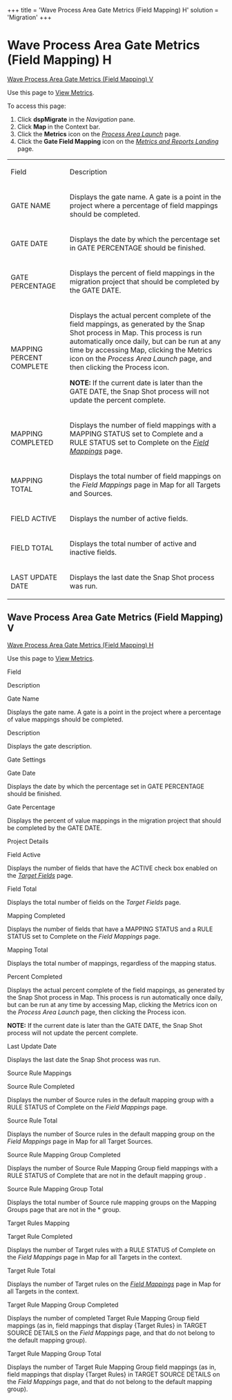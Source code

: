 +++
title = 'Wave Process Area Gate Metrics (Field Mapping) H'
solution = 'Migration'
+++

# Wave Process Area Gate Metrics (Field Mapping) H

[Wave Process Area Gate Metrics (Field Mapping)
V](#Wave_Process_Area_Gate1)

<div class="use">

Use this page to [View Metrics](../Use_Cases/View_Metrics_Map.htm).

</div>

To access this page:

1.  Click <span style="font-weight: bold;">dspMigrate</span> in the
    <span style="font-style: italic;">Navigation</span> pane.
2.  Click <span style="font-weight: bold;">Map </span>in the Context
    bar.
3.  Click the <span style="font-weight: bold;">Metrics</span> icon on
    the *[Process Area Launch](Process_Area_Launch_map.htm)* page.
4.  Click the<span style="font-weight: bold;"> Gate Field Mapping</span>
    icon on the *[Metrics and Reports
    Landing](Metrics_and_Reports_Landing.htm)* page.

<table>
<tbody>
<tr class="odd">
<td><p>Field</p></td>
<td><p>Description</p></td>
</tr>
<tr class="even">
<td><p>GATE NAME</p></td>
<td><p>Displays the gate name. A gate is a point in the project where a percentage of field mappings should be completed.</p></td>
</tr>
<tr class="odd">
<td><p>GATE DATE</p></td>
<td><p>Displays the date by which the percentage set in GATE PERCENTAGE should be finished.</p></td>
</tr>
<tr class="even">
<td><p>GATE PERCENTAGE</p></td>
<td><p>Displays the percent of field mappings in the migration project that should be completed by the GATE DATE.</p></td>
</tr>
<tr class="odd">
<td><p>MAPPING PERCENT COMPLETE</p></td>
<td><p>Displays the actual percent complete of the field mappings, as generated by the Snap Shot process in Map. This process is run automatically once daily, but can be run at any time by accessing Map, clicking the Metrics icon on the <em>Process Area Launch</em> page, and then clicking the Process icon.</p>
<p><strong>NOTE:</strong> If the current date is later than the GATE DATE, the Snap Shot process will not update the percent complete.</p></td>
</tr>
<tr class="even">
<td><p>MAPPING COMPLETED</p></td>
<td><p>Displays the number of field mappings with a MAPPING STATUS set to Complete and a RULE STATUS set to Complete on the <em><a href="Field_Mappings_H.htm">Field Mappings</a></em> page.</p></td>
</tr>
<tr class="odd">
<td><p>MAPPING TOTAL</p></td>
<td><p>Displays the total number of field mappings on the <em>Field Mappings</em> page in Map for all Targets and Sources.</p></td>
</tr>
<tr class="even">
<td><p>FIELD ACTIVE</p></td>
<td><p>Displays the number of active fields.</p></td>
</tr>
<tr class="odd">
<td><p>FIELD TOTAL</p></td>
<td><p>Displays the total number of active and inactive fields.</p></td>
</tr>
<tr class="even">
<td><p>LAST UPDATE DATE</p></td>
<td><p>Displays the last date the Snap Shot process was run.</p></td>
</tr>
</tbody>
</table>

## <span id="Wave_Process_Area_Gate1"></span>Wave Process Area Gate Metrics (Field Mapping) V

[Wave Process Area Gate Metrics (Field Mapping)
H](#Wave_Proc_Area_Gate_Metrics_Field_Mapping_H)

<div class="use">

Use this page to [View Metrics](../Use_Cases/View_Metrics_Map.htm).

</div>

Field

Description

Gate Name

Displays the gate name. A gate is a point in the project where a
percentage of value mappings should be completed.

Description

Displays the gate description.

Gate Settings

Gate Date

Displays the date by which the percentage set in GATE PERCENTAGE should
be finished.

Gate Percentage

Displays the percent of value mappings in the migration project that
should be completed by the GATE DATE.

Project Details

Field Active

Displays the number of fields that have the ACTIVE check box enabled on
the *[Target
Fields](../../Design/Page_Desc/Target_Fields_H_Target_Design.htm)* page.

Field Total

Displays the total number of fields on the *Target Fields* page.

Mapping Completed

Displays the number of fields that have a MAPPING STATUS and a RULE
STATUS set to Complete on the *Field Mappings* page.

Mapping Total

Displays the total number of mappings, regardless of the mapping status.

Percent Completed

Displays the actual percent complete of the field mappings, as generated
by the Snap Shot process in Map. This process is run automatically once
daily, but can be run at any time by accessing Map, clicking the Metrics
icon on the *Process Area Launch* page, then clicking the Process icon.

**NOTE:** If the current date is later than the GATE DATE, the Snap Shot
process will not update the percent complete.

Last Update Date

Displays the last date the Snap Shot process was run.

Source Rule Mappings

Source Rule Completed

Displays the number of Source rules in the default mapping group with a
RULE STATUS of Complete on the *Field Mappings* page.

Source Rule Total

Displays the number of Source rules in the default mapping group on the
*Field Mappings* page in Map for all Target Sources.

Source Rule Mapping Group Completed

Displays the number of Source Rule Mapping Group field mappings with a
RULE STATUS of Complete that are not in the default mapping group .

Source Rule Mapping Group Total

Displays the total number of Source rule mapping groups on the Mapping
Groups page that are not in the \* group.

Target Rules Mapping

Target Rule Completed

Displays the number of Target rules with a RULE STATUS of Complete on
the *Field Mappings* page in Map for all Targets in the context. 

Target Rule Total

Displays the number of Target rules on the *[Field
Mappings](Field_Mappings_H.htm)* page in Map for all Targets in the
context.

Target Rule Mapping Group Completed

Displays the number of completed Target Rule Mapping Group field
mappings (as in, field mappings that display {Target Rules} in TARGET
SOURCE DETAILS on the *Field Mappings* page, and that do not belong to
the default mapping group).

Target Rule Mapping Group Total

Displays the number of Target Rule Mapping Group field mappings (as in,
field mappings that display {Target Rules} in TARGET SOURCE DETAILS on
the *Field Mappings* page, and that do not belong to the default mapping
group).
